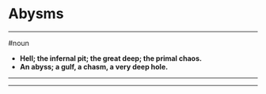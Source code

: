 # Abysms
---
#noun
- **Hell; the infernal pit; the great deep; the primal chaos.**
- **An abyss; a gulf, a chasm, a very deep hole.**
---
---
